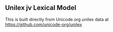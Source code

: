 Unilex jv Lexical Model
----------------------

This is built directly from Unicode.org unilex data at
https://github.com/unicode-org/unilex
